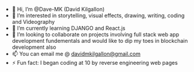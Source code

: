 - 👋 Hi, I’m @Dave-MK (David Kilgallon)
- 👀 I’m interested in storytelling, visual effects, drawing, writing, coding and Videography
- 🌱 I’m currently learning DJANGO and React.js
- 💞️ I’m looking to collaborate on projects involving full stack web app development fundementals and would like to dip my toes in blockchain development also
- 📫 You can email me @ davidmkilgallon@gmail.com
- ⚡ Fun fact: I began coding at 10 by reverse engineering web pages

<!---
Dave-MK/Dave-MK is a ✨ special ✨ repository because its `README.md` (this file) appears on your GitHub profile.
You can click the Preview link to take a look at your changes.
--->
